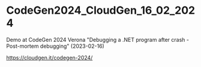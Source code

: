# CodeGen2024_CloudGen_16_02_2024

Demo at CodeGen 2024 Verona "Debugging a .NET program after crash - Post-mortem debugging" (2023-02-16)

https://cloudgen.it/codegen-2024/
